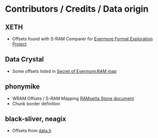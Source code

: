 ﻿# Contributors / Credits / Data origin

## XETH
* Offsets found with S-RAM Comparer for [Evermore Format Exploration Project](https://evermore.xeth.de)

## Data Crystal
* Some offsets listed in [Secret of Evermore:RAM map](https://datacrystal.romhacking.net/wiki/Secret_of_Evermore:RAM_map)

## phonymike
* WRAM Offsets / S-RAM Mapping [RAMsetta Stone document](https://www.romhacking.net/documents/831) 
* Chunk border definition

## black-sliver, neagix
* Offsets from [data.h](https://github.com/black-sliver/SoEScriptDumper/blob/master/data.h) 
